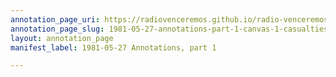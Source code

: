 ```yaml
---
annotation_page_uri: https://radiovenceremos.github.io/radio-venceremos-english-1/annotations/1981-05-27-annotations-part-1-canvas-1-casualties.json
annotation_page_slug: 1981-05-27-annotations-part-1-canvas-1-casualties
layout: annotation_page
manifest_label: 1981-05-27 Annotations, part 1

---
```

